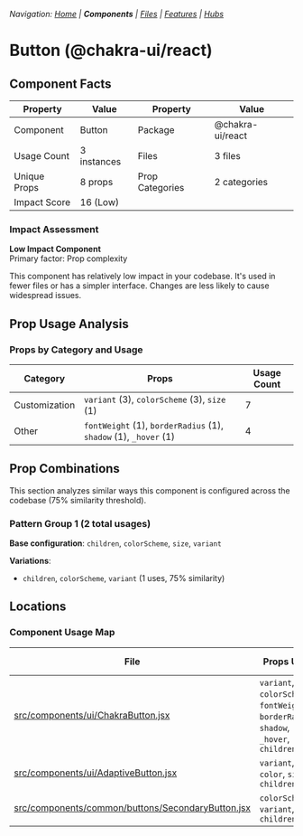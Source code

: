 
*Navigation: [Home](../../index.md) | **Components** | [Files](../../files.md) | [Features](../../features.md) | [Hubs](../../hubs.md)*



# Button (@chakra-ui/react)

## Component Facts

| Property | Value | Property | Value |
|----------|-------|----------|-------|
| Component | Button | Package | @chakra-ui/react |
| Usage Count | 3 instances | Files | 3 files |
| Unique Props | 8 props | Prop Categories | 2 categories |
| Impact Score | 16 (Low) | | |

### Impact Assessment

**Low Impact Component**  
Primary factor: Prop complexity

This component has relatively low impact in your codebase. It&#x27;s used in fewer files or has a simpler interface. Changes are less likely to cause widespread issues.

## Prop Usage Analysis

### Props by Category and Usage

| Category | Props | Usage Count |
|----------|-------|-------------|
| Customization | `variant` (3), `colorScheme` (3), `size` (1) | 7 |
| Other | `fontWeight` (1), `borderRadius` (1), `shadow` (1), `_hover` (1) | 4 |

## Prop Combinations

This section analyzes similar ways this component is configured across the codebase (75% similarity threshold).

### Pattern Group 1 (2 total usages)

**Base configuration**: `children`, `colorScheme`, `size`, `variant`

**Variations**:
- `children`, `colorScheme`, `variant` (1 uses, 75% similarity)


## Locations

### Component Usage Map

| File | Props Used | Prop Categories |
|------|------------|----------------|
| [src/components/ui/ChakraButton.jsx](https://github.com/star4beam/react-import-analyzer/blob/main/test-project/src/components/ui/ChakraButton.jsx) | `variant`, `colorScheme`, `fontWeight`, `borderRadius`, `shadow`, `_hover`, `children` | 3 |
| [src/components/ui/AdaptiveButton.jsx](https://github.com/star4beam/react-import-analyzer/blob/main/test-project/src/components/ui/AdaptiveButton.jsx) | `variant`, `color`, `size`, `children` | 2 |
| [src/components/common/buttons/SecondaryButton.jsx](https://github.com/star4beam/react-import-analyzer/blob/main/test-project/src/components/common/buttons/SecondaryButton.jsx) | `colorScheme`, `variant`, `children` | 2 |

